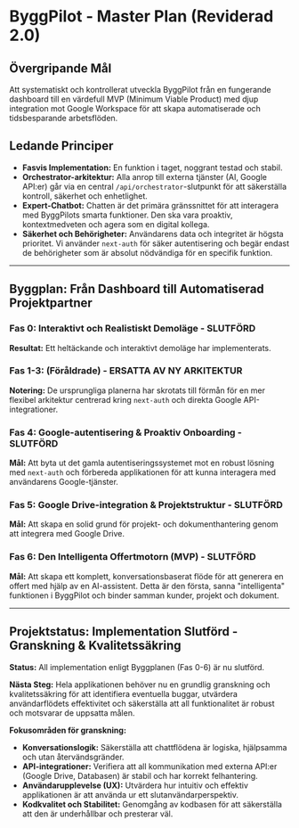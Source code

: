 
# ByggPilot - Master Plan (Reviderad 2.0)

## Övergripande Mål
Att systematiskt och kontrollerat utveckla ByggPilot från en fungerande dashboard till en värdefull MVP (Minimum Viable Product) med djup integration mot Google Workspace för att skapa automatiserade och tidsbesparande arbetsflöden.

## Ledande Principer
- **Fasvis Implementation:** En funktion i taget, noggrant testad och stabil.
- **Orchestrator-arkitektur:** Alla anrop till externa tjänster (AI, Google API:er) går via en central `/api/orchestrator`-slutpunkt för att säkerställa kontroll, säkerhet och enhetlighet.
- **Expert-Chatbot:** Chatten är det primära gränssnittet för att interagera med ByggPilots smarta funktioner. Den ska vara proaktiv, kontextmedveten och agera som en digital kollega.
- **Säkerhet och Behörigheter:** Användarens data och integritet är högsta prioritet. Vi använder `next-auth` för säker autentisering och begär endast de behörigheter som är absolut nödvändiga för en specifik funktion.

---

## Byggplan: Från Dashboard till Automatiserad Projektpartner

### Fas 0: Interaktivt och Realistiskt Demoläge - SLUTFÖRD
**Resultat:** Ett heltäckande och interaktivt demoläge har implementerats.

### Fas 1-3: (Föråldrade) - ERSATTA AV NY ARKITEKTUR
**Notering:** De ursprungliga planerna har skrotats till förmån för en mer flexibel arkitektur centrerad kring `next-auth` och direkta Google API-integrationer.

### Fas 4: Google-autentisering & Proaktiv Onboarding - SLUTFÖRD
**Mål:** Att byta ut det gamla autentiseringssystemet mot en robust lösning med `next-auth` och förbereda applikationen för att kunna interagera med användarens Google-tjänster.

### Fas 5: Google Drive-integration & Projektstruktur - SLUTFÖRD
**Mål:** Att skapa en solid grund för projekt- och dokumenthantering genom att integrera med Google Drive.

### Fas 6: Den Intelligenta Offertmotorn (MVP) - SLUTFÖRD
**Mål:** Att skapa ett komplett, konversationsbaserat flöde för att generera en offert med hjälp av en AI-assistent. Detta är den första, sanna "intelligenta" funktionen i ByggPilot och binder samman kunder, projekt och dokument.

---

## Projektstatus: Implementation Slutförd - Granskning & Kvalitetssäkring

**Status:** All implementation enligt Byggplanen (Fas 0-6) är nu slutförd.

**Nästa Steg:** Hela applikationen behöver nu en grundlig granskning och kvalitetssäkring för att identifiera eventuella buggar, utvärdera användarflödets effektivitet och säkerställa att all funktionalitet är robust och motsvarar de uppsatta målen. 

**Fokusområden för granskning:**
- **Konversationslogik:** Säkerställa att chattflödena är logiska, hjälpsamma och utan återvändsgränder.
- **API-integrationer:** Verifiera att all kommunikation med externa API:er (Google Drive, Databasen) är stabil och har korrekt felhantering.
- **Användarupplevelse (UX):** Utvärdera hur intuitiv och effektiv applikationen är att använda ur ett slutanvändarperspektiv.
- **Kodkvalitet och Stabilitet:** Genomgång av kodbasen för att säkerställa att den är underhållbar och presterar väl.
